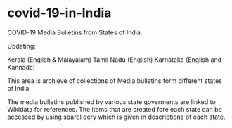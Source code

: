 # covid-19-in-India
COVID-19 Media Bulletins from States of India.

Updating:

 Kerala (English & Malayalam)
 Tamil Nadu (English)
 Karnataka (English and Kannada)


This area is archieve of collections of Media bulletins form different states of India.

The media bulletins published by various state goverments are linked to Wikidata for references. The items that are created fore each state can be accessed by using sparql qery which is given in descriptions of each state.
